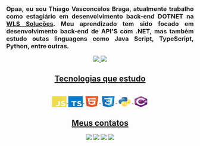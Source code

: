 <h3 align="justify"> Opaa, eu sou Thiago Vasconcelos Braga,  atualmente trabalho como estagiário em desenvolvimento back-end DOTNET na <a   href="https://www.wlssistemas.com.br"/>WLS Soluções</a>. Meu aprendizado tem sido focado em desenvolvimento back-end de API'S com .NET, mas também estudo outas linguagens como Java Script, TypeScript, Python, entre outras.</h3>
<div align="center">
  <a href="https://github.com/thiagovb46">
  <img height="180em" src="https://github-readme-stats.vercel.app/api?username=thiagovb46&show_icons=true&theme=dracula&include_all_commits=true&count_private=true"/>
  <img height="180em" src="https://github-readme-stats.vercel.app/api/top-langs/?username=thiagovb46&layout=compact&langs_count=7&theme=dracula"/>
</div>
  <h2 align="center">Tecnologias que estudo </h2>
<div style="display: inline_block" align="center"><br>
  <img align="center" alt="Thiago Vasconcelos Braga" height="30" width="40" src="https://raw.githubusercontent.com/devicons/devicon/master/icons/javascript/javascript-plain.svg">
  <img align="center" alt="Thiago Vasconcelos Braga -Ts" height="30" width="40" src="https://raw.githubusercontent.com/devicons/devicon/master/icons/typescript/typescript-plain.svg">
  <img align="center" alt="Thiago Vasconcelos Braga" height="30" width="40" src="https://raw.githubusercontent.com/devicons/devicon/master/icons/html5/html5-original.svg">
  <img align="center" alt="Thiago Vasconcelos Braga" height="30" width="40" src="https://raw.githubusercontent.com/devicons/devicon/master/icons/css3/css3-original.svg">
  <img align="center" alt="Thiago Vasconcelos Braga" height="30" width="40" src="https://raw.githubusercontent.com/devicons/devicon/master/icons/python/python-original.svg">
  <img align="center" alt="Thiago Vasconcelos Braga" height="30" width="40" src="https://raw.githubusercontent.com/devicons/devicon/master/icons/csharp/csharp-original.svg">
</div>

  
  <h2 align="center">Meus contatos</h2>
 <div align="center"> 
  <a href="https://instagram.com/thiagovb46" target="_blank"><img src="https://img.shields.io/badge/-Instagram-%23E4405F?style=for-the-badge&logo=instagram&logoColor=white" target="_blank"></a>
 	 <a href="https://discord.gg/Thiago V Braga#4535" target="_blank"><img src="https://img.shields.io/badge/Discord-7289DA?style=for-the-badge&logo=discord&logoColor=white" target="_blank"></a> 
  <a href = "mailto:thiagovb46@gmail.com"><img src="https://img.shields.io/badge/-Gmail-%23333?style=for-the-badge&logo=gmail&logoColor=white" target="_blank"></a>
  <a href="https://www.linkedin.com/in/thiagovb46" target="_blank"><img src="https://img.shields.io/badge/-LinkedIn-%230077B5?style=for-the-badge&logo=linkedin&logoColor=white" target="_blank"></a> 
 </div>
